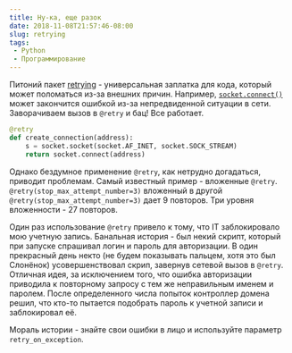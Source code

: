 ```yaml
---
title: Ну-ка, еще разок
date: 2018-11-08T21:57:46-08:00
slug: retrying
tags:
 - Python
 - Программирование
---
```


Питоний пакет [retrying][1] - универсальная заплатка для кода, который может
поломаться из-за внешних причин. Например, [`socket.connect()`][2] может
закончится ошибкой из-за непредвиденной ситуации в сети. Заворачиваем вызов в
`@retry` и бац! Все работает.

```py
@retry
def create_connection(address):
    s = socket.socket(socket.AF_INET, socket.SOCK_STREAM)
    return socket.connect(address)
```

Однако бездумное применение `@retry`, как нетрудно догадаться, приводит
проблемам. Самый известный пример - вложенные `@retry`.
`@retry(stop_max_attempt_number=3)` вложенный в другой
`@retry(stop_max_attempt_number=3)` дает 9 повторов. Три уровня вложенности -
27 повторов.

Один раз использование `@retry` привело к тому, что IT заблокировало мою учетную
запись. Банальная история - был некий скрипт, который при запуске спрашивал
логин и пароль для авторизации. В один прекрасный день некто (не будем
показывать пальцем, хотя это был Слонёнок) усовершенствовал скрип, завернув
сетевой вызов в `@retry`. Отличная идея, за исключением того, что ошибка
авторизации приводила к повторному запросу с тем же неправильным именем и
паролем. После определенного числа попыток контроллер домена решил, что кто-то
пытается подобрать пароль к учетной записи и заблокировал её.

Мораль истории - знайте свои ошибки в лицо и используйте параметр
`retry_on_exception`.

<!--more-->

[1]: https://pypi.org/project/retrying/
[2]: https://docs.python.org/3.7/library/socket.html#socket.socket.connect
